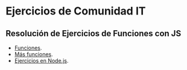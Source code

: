 # Ejercicios de Comunidad IT

## Resolución de Ejercicios de Funciones con JS
- [Funciones](https://github.com/laurajuanna/ComIT/blob/master/funciones.md).
- [Más funciones](https://github.com/laurajuanna/ComIT/blob/master/mas-funciones.md).
- [Ejercicios en Node.js](https://github.com/laurajuanna/ComIT/blob/master/ejercicios-nodejs.md).
